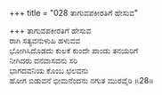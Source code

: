 +++
title = "028 ತಾಗುವಪಕೀರತಿಗೆ ಹೇಸುವ"

+++
ತಾಗುವಪಕೀರತಿಗೆ ಹೇಸುವ   
ರಾಗಿ ಸತ್ಯವನುಳುಹಿ ಹಳುವವ  
ಭೋಗಿಸಿದೊಡದು ಕುಲಕೆ ಕುಂದೇ ಪಾಂಡು ತನಯರಿಗೆ   
ನೀಗಿದರು ವನವಾಸವನು ಸರಿ   
ಭಾಗದವನಿಯ ಕೊಂಬ ಛಲವನು   
ಹೋಗ ಬಿಡುವನೆ ಭೀಮನೆಂದನು ನಗುತ ಮುರವೈರಿ    ॥28॥